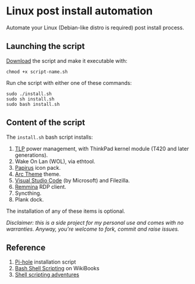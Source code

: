 # Linux post install automation
Automate your Linux (Debian-like distro is required) post install process.

## Launching the script
[Download](https://raw.githubusercontent.com/ggardin/linux-post-install/master/install.sh) the script and make it executable with:

    chmod +x script-name.sh

Run che script with either one of these commands:

    sudo ./install.sh
    sudo sh install.sh
    sudo bash install.sh

## Content of the script
The `install.sh` bash script installs:

1. [TLP](https://linrunner.de/tlp/index.html) power management, with ThinkPad kernel module (T420 and later generations).
2. Wake On Lan (WOL), via ethtool.
3. [Papirus](https://github.com/PapirusDevelopmentTeam/papirus-icon-theme) icon pack.
4. [Arc Theme](https://github.com/jnsh/arc-theme) theme.
5. [Visual Studio Code](https://code.visualstudio.com/) (by Microsoft) and Filezilla.
6. [Remmina](https://remmina.org/) RDP client.
7. Syncthing.
8. Plank dock.

The installation of any of these items is optional.

_Disclaimer: this is a side project for my personal use and comes with no warranties. Anyway, you're welcome to fork, commit and raise issues._

## Reference
1. [Pi-hole](https://github.com/pi-hole/pi-hole/blob/master/automated%20install/basic-install.sh) installation script
2. [Bash Shell Scripting](https://en.wikibooks.org/wiki/Bash_Shell_Scripting) on WikiBooks
3. [Shell scripting adventures](https://saveriomiroddi.github.io/Shell-scripting-adventures-part-3/)

